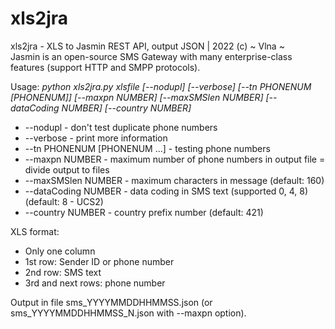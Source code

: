 # xls2jra
xls2jra - XLS to Jasmin REST API, output JSON | 2022 (c) ~ Vlna ~  
Jasmin is an open-source SMS Gateway with many enterprise-class features (support HTTP and SMPP protocols).   

     
Usage: *python xls2jra.py xlsfile [--nodupl] [--verbose] [--tn PHONENUM [PHONENUM]] [--maxpn NUMBER] [--maxSMSlen NUMBER] [--dataCoding NUMBER] [--country NUMBER]*    
-    --nodupl - don't test duplicate phone numbers        
-    --verbose - print more information        
-    --tn PHONENUM [PHONENUM ...] - testing phone numbers         
-    --maxpn NUMBER - maximum number of phone numbers in output file = divide output to files          
-    --maxSMSlen NUMBER - maximum characters in message (default: 160)                   
-    --dataCoding NUMBER - data coding in SMS text (supported 0, 4, 8) (default: 8 - UCS2)                      
-    --country NUMBER - country prefix number (default: 421)                     

XLS format:   
-  Only one column             
-  1st row: Sender ID or phone number                 
-  2nd row: SMS text              
-  3rd and next rows: phone number              

Output in file sms_YYYYMMDDHHMMSS.json  (or sms_YYYYMMDDHHMMSS_N.json with --maxpn option).               
